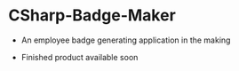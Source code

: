 # CSharp-Badge-Maker

- An employee badge generating application in the making

- Finished product available soon